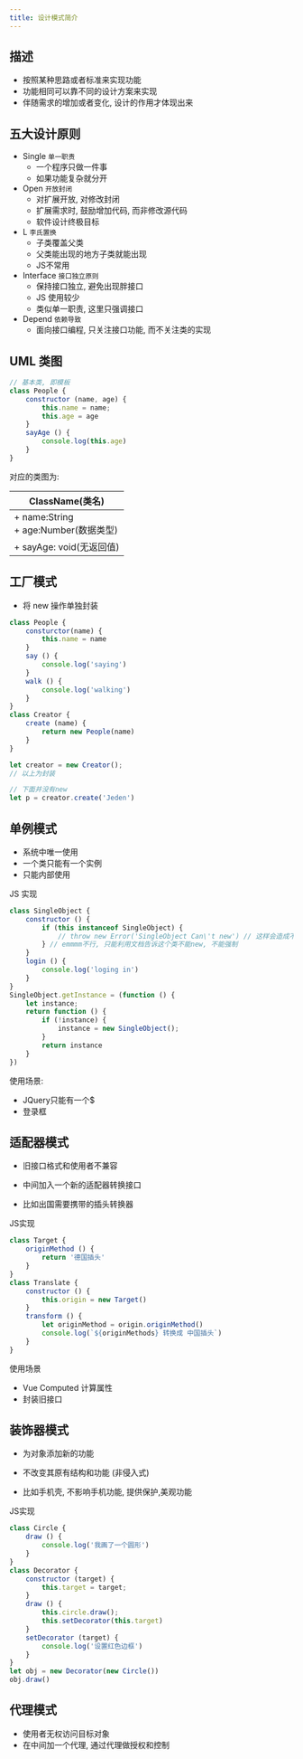 ```yaml
---
title: 设计模式简介
---
```


## 描述

- 按照某种思路或者标准来实现功能
- 功能相同可以靠不同的设计方案来实现
- 伴随需求的增加或者变化, 设计的作用才体现出来



## 五大设计原则

- Single `单一职责`
  - 一个程序只做一件事
  - 如果功能复杂就分开
- Open `开放封闭`
  - 对扩展开放, 对修改封闭
  - 扩展需求时, 鼓励增加代码, 而非修改源代码
  - 软件设计终极目标
- L `李氏置换`
  - 子类覆盖父类
  - 父类能出现的地方子类就能出现
  - JS不常用
- Interface `接口独立原则`
  - 保持接口独立, 避免出现胖接口
  - JS 使用较少
  - 类似单一职责, 这里只强调接口
- Depend `依赖导致`
  - 面向接口编程, 只关注接口功能, 而不关注类的实现



## UML 类图

```js
// 基本类, 即模板
class People {
    constructor (name, age) {
        this.name = name;
        this.age = age
    }
    sayAge () {
        console.log(this.age)
    }
}
```

对应的类图为:

| ClassName(类名)                          |
| ---------------------------------------- |
| + name:String<br/>+ age:Number(数据类型) |
| + sayAge: void(无返回值)                 |



## 工厂模式

- 将 new 操作单独封装

```js
class People {
    consturctor(name) {
        this.name = name
    }
    say () {
        console.log('saying')
    }
    walk () {
        console.log('walking')
    }
}
class Creator {
    create (name) {
        return new People(name)
    }
}

let creator = new Creator();
// 以上为封装

// 下面并没有new
let p = creator.create('Jeden')
```



## 单例模式

- 系统中唯一使用
- 一个类只能有一个实例
- 只能内部使用

JS 实现

```js
class SingleObject {
    constructor () {
        if (this instanceof SingleObject) {
            // throw new Error('SingleObject Can\'t new') // 这样会造成不能new
        } // emmmm不行, 只能利用文档告诉这个类不能new, 不能强制
    }
    login () {
        console.log('loging in')
    }
}
SingleObject.getInstance = (function () {
    let instance;
    return function () {
        if (!instance) {
            instance = new SingleObject();
        }
        return instance
    }
})
```

使用场景:

- JQuery只能有一个$
- 登录框



## 适配器模式

- 旧接口格式和使用者不兼容
- 中间加入一个新的适配器转换接口

- 比如出国需要携带的插头转换器

JS实现

```js
class Target {
    originMethod () {
        return '德国插头'
    }
}
class Translate {
    constructor () {
        this.origin = new Target()
    }
    transform () {
        let originMethod = origin.originMethod()
        console.log(`${originMethods} 转换成 中国插头`)
    }
}
```

使用场景

- Vue Computed 计算属性
- 封装旧接口



## 装饰器模式

- 为对象添加新的功能
- 不改变其原有结构和功能 (非侵入式)

- 比如手机壳, 不影响手机功能, 提供保护,美观功能

JS实现

```js
class Circle {
    draw () {
        console.log('我画了一个圆形')
    }
}
class Decorator {
    constructor (target) {
        this.target = target;
    }
    draw () {
        this.circle.draw();
        this.setDecorator(this.target)
    }
    setDecorator (target) {
        console.log('设置红色边框')
    }
}
let obj = new Decorator(new Circle())
obj.draw()
```



## 代理模式

- 使用者无权访问目标对象
- 在中间加一个代理, 通过代理做授权和控制













































